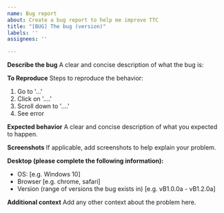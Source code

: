 ```yaml
---
name: Bug report
about: Create a bug report to help me improve TTC
title: "[BUG] The bug (version)"
labels: ''
assignees: ''

---
```


**Describe the bug**
A clear and concise description of what the bug is:

**To Reproduce**
Steps to reproduce the behavior:
1. Go to '...'
2. Click on '....'
3. Scroll down to '....'
4. See error

**Expected behavior**
A clear and concise description of what you expected to happen.

**Screenshots**
If applicable, add screenshots to help explain your problem.

**Desktop (please complete the following information):**
 - OS: [e.g. Windows 10]
 - Browser [e.g. chrome, safari]
 - Version (range of versions the bug exists in) [e.g. vB1.0.0a - vB1.2.0a]

**Additional context**
Add any other context about the problem here.
